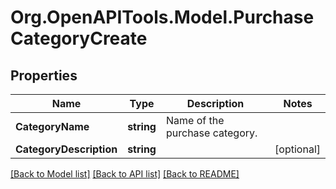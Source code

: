 # Org.OpenAPITools.Model.PurchaseCategoryCreate

## Properties

Name | Type | Description | Notes
------------ | ------------- | ------------- | -------------
**CategoryName** | **string** | Name of the purchase category. | 
**CategoryDescription** | **string** |  | [optional] 

[[Back to Model list]](../README.md#documentation-for-models) [[Back to API list]](../README.md#documentation-for-api-endpoints) [[Back to README]](../README.md)


